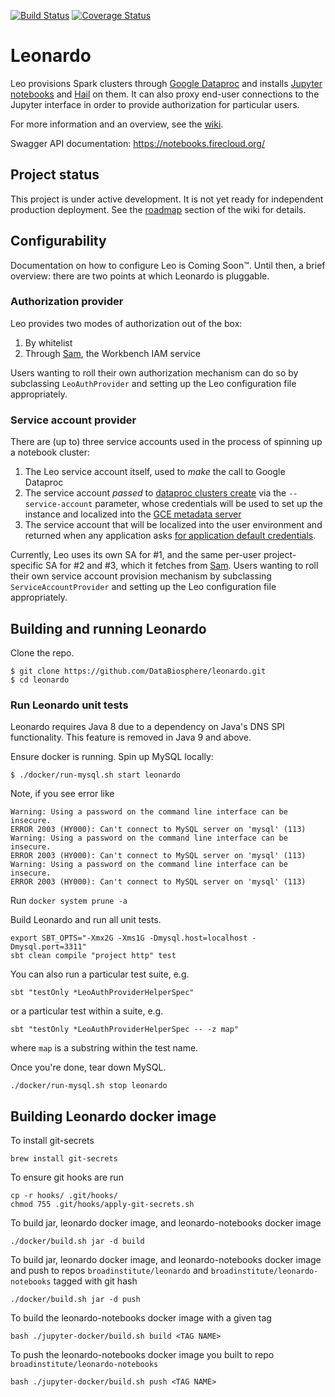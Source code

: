 [![Build Status](https://travis-ci.org/DataBiosphere/leonardo.svg?branch=develop)](https://travis-ci.org/DataBiosphere/leonardo) [![Coverage Status](https://coveralls.io/repos/github/DataBiosphere/leonardo/badge.svg?branch=develop)](https://coveralls.io/github/DataBiosphere/leonardo?branch=develop)

# Leonardo

Leo provisions Spark clusters through [Google Dataproc](https://cloud.google.com/dataproc/) and installs [Jupyter notebooks](http://jupyter.org/) and [Hail](https://hail.is/) on them. It can also proxy end-user connections to the Jupyter interface in order to provide authorization for particular users.

For more information and an overview, see the [wiki](https://github.com/broadinstitute/leonardo/wiki).

Swagger API documentation: https://notebooks.firecloud.org/

## Project status
This project is under active development. It is not yet ready for independent production deployment. See the [roadmap](https://github.com/DataBiosphere/leonardo/wiki#roadmap) section of the wiki for details.

## Configurability

Documentation on how to configure Leo is Coming Soon™. Until then, a brief overview: there are two points at which Leonardo is pluggable.

### Authorization provider

Leo provides two modes of authorization out of the box:
1. By whitelist
2. Through [Sam](github.com/broadinstitute/sam), the Workbench IAM service

Users wanting to roll their own authorization mechanism can do so by subclassing `LeoAuthProvider` and setting up the Leo configuration file appropriately.

### Service account provider

There are (up to) three service accounts used in the process of spinning up a notebook cluster:

1. The Leo service account itself, used to _make_ the call to Google Dataproc
2. The service account _passed_ to [dataproc clusters create](https://cloud.google.com/sdk/gcloud/reference/dataproc/clusters/create) via the `--service-account` parameter, whose credentials will be used to set up the instance and localized into the [GCE metadata server](https://cloud.google.com/compute/docs/storing-retrieving-metadata)
3. The service account that will be localized into the user environment and returned when any application asks [for application default credentials](https://developers.google.com/identity/protocols/application-default-credentials).

Currently, Leo uses its own SA for #1, and the same per-user project-specific SA for #2 and #3, which it fetches from [Sam](github.com/broadinstitute/sam). Users wanting to roll their own service account provision mechanism by subclassing `ServiceAccountProvider` and setting up the Leo configuration file appropriately.

## Building and running Leonardo
Clone the repo.
```
$ git clone https://github.com/DataBiosphere/leonardo.git 
$ cd leonardo
```

### Run Leonardo unit tests

Leonardo requires Java 8 due to a dependency on Java's DNS SPI functionality. This feature is removed in Java 9 and above.

Ensure docker is running. Spin up MySQL locally:
```
$ ./docker/run-mysql.sh start leonardo  
```

Note, if you see error like
```
Warning: Using a password on the command line interface can be insecure.
ERROR 2003 (HY000): Can't connect to MySQL server on 'mysql' (113)
Warning: Using a password on the command line interface can be insecure.
ERROR 2003 (HY000): Can't connect to MySQL server on 'mysql' (113)
Warning: Using a password on the command line interface can be insecure.
ERROR 2003 (HY000): Can't connect to MySQL server on 'mysql' (113)
```
Run `docker system prune -a`

Build Leonardo and run all unit tests.
```
export SBT_OPTS="-Xmx2G -Xms1G -Dmysql.host=localhost -Dmysql.port=3311"
sbt clean compile "project http" test
```
You can also run a particular test suite, e.g.
```
sbt "testOnly *LeoAuthProviderHelperSpec"
```
or a particular test within a suite, e.g.
```
sbt "testOnly *LeoAuthProviderHelperSpec -- -z map"
```
where `map` is a substring within the test name.

Once you're done, tear down MySQL.
```
./docker/run-mysql.sh stop leonardo
```

## Building Leonardo docker image

To install git-secrets
```$xslt
brew install git-secrets
```
To ensure git hooks are run
```$xslt
cp -r hooks/ .git/hooks/
chmod 755 .git/hooks/apply-git-secrets.sh
```

To build jar, leonardo docker image, and leonardo-notebooks docker image
```
./docker/build.sh jar -d build
```

To build jar, leonardo docker image, and leonardo-notebooks docker image 
and push to repos `broadinstitute/leonardo` and `broadinstitute/leonardo-notebooks` 
tagged with git hash
```
./docker/build.sh jar -d push
```

To build the leonardo-notebooks docker image with a given tag
````
bash ./jupyter-docker/build.sh build <TAG NAME>
````

To push the leonardo-notebooks docker image you built
to repo `broadinstitute/leonardo-notebooks`

````
bash ./jupyter-docker/build.sh push <TAG NAME>
````

